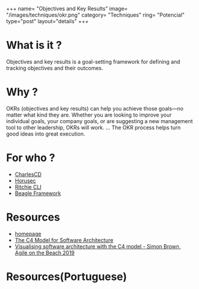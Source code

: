+++
name= "Objectives and Key Results"
image= "/images/techniques/okr.png"
category= "Techniques"
ring= "Potencial"
type="post"
layout="details"
+++

# What is it ?

Objectives and key results is a goal-setting framework for defining and tracking objectives and their outcomes. 

# Why ?

OKRs (objectives and key results) can help you achieve those goals—no matter what kind they are. Whether you are looking to improve your individual goals, your company goals, or are suggesting a new management tool to other leadership, OKRs will work. ... The OKR process helps turn good ideas into great execution.


# For who ?

* [CharlesCD](https://charlescd.io/)
* [Horusec](https://horusec.io/site/)
* [Ritchie CLI](https://ritchiecli.io/)
* [Beagle Framework](https://usebeagle.io/)

# Resources
- [homepage](https://c4model.com/)
- [The C4 Model for Software Architecture](https://www.infoq.com/articles/C4-architecture-model/)
- [Visualising software architecture with the C4 model - Simon Brown, Agile on the Beach 2019](https://www.youtube.com/watch?v=x2-rSnhpw0g)

# Resources(Portuguese)

